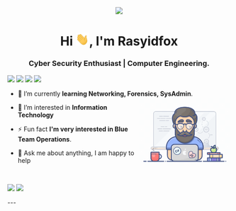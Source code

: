 <p align="center">
  <img style="width:8rem; height:auto" src="https://cdn.dribbble.com/users/1787323/screenshots/10091971/media/d43c019bfeff34be8816481e843ea8c1.png"/>
</p>
<h1 align="center">Hi <img src="https://raw.githubusercontent.com/ABSphreak/ABSphreak/master/gifs/Hi.gif" width="30px">, I'm Rasyidfox</h1>
<h3 font-size="20" align="center">Cyber Security Enthusiast | Computer Engineering.</h3>
<p><img src="https://badges.frapsoft.com/os/v2/open-source.svg?v=103" width=90px></a>
<img src="https://img.shields.io/badge/Os-Debian-a80030" width=55px>
<img src="https://img.shields.io/github/followers/rasyidfox?color=%234CC61E&label=GitHub%20Followers%20%3A" width=95px>
<img src="https://views.whatilearened.today/views/github/rasyidfox/views.svg" width=44px></p>

- 🌱 I’m currently **learning Networking, Forensics, SysAdmin**. <img align="right" style="width:13rem; height:auto" src="https://raw.githubusercontent.com/Elanza-48/Elanza-48/41a4790484e268102dfdab2b7c59d440d3ffafab/resources/img/geek.gif"/>

- 👀 I’m interested in **Information Technology**

- ⚡ Fun fact **I'm very interested in Blue Team Operations**.

- 💬 Ask me about anything, I am happy to help
<br>
<p>
<img src="https://github-readme-stats.vercel.app/api?username=rasyidfox&hide=[%22issues%22]&show_icons=true">
<img src="https://github-readme-stats-anuraghazra1.vercel.app/api/top-langs/?username=rasyidfox">
</p>
---
<!---
rasyidfox/rasyidfox is a ✨ special ✨ repository because its `README.md` (this file) appears on your GitHub profile.
You can click the Preview link to take a look at your changes.
--->
